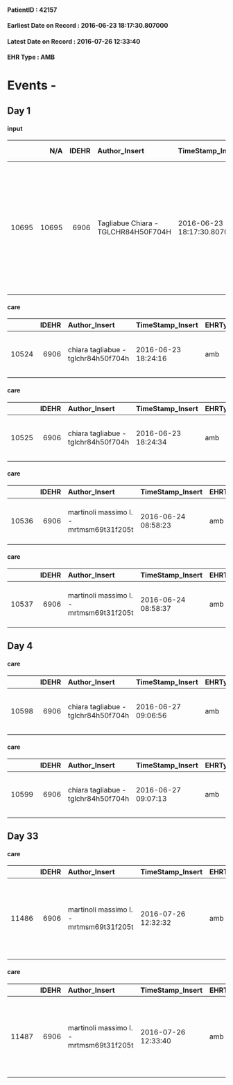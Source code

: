 
#### PatientID : 42157
#### Earliest Date on Record : 2016-06-23 18:17:30.807000
#### Latest Date on Record : 2016-07-26 12:33:40
#### EHR Type : AMB

# Events - 

## Day 1

#### input
|       |    N/A |   IDEHR | Author_Insert                       | TimeStamp_Insert           | EHRType   |   PatientID |   IDDigitalSignDocument | persone_vicine   |   Unnamed: 0_x.1 |   IDANAMNESI_SOCIALE | Patient   | FamigliaAltro   | Paziente_T   | FamigliaAltro_T   |   Non_Rilevabile_x.1 | Note_Non_Rilevabile_x.1   | opt_Problemi   | chk_contr_sintomi   | opt_paziente_a   | opt_famiglia_a   | opt_adeguatezza   | opt_paziente_solo   | ds_note_con                                                                                                                                               | opt_presente_assente   | Presenza_minori   | Caregiver_principale   | opt_capacita     | opt_necessario   | opt_presente   | opt_risorse_ec   | opt_paziente_psi   | opt_Ins_vol   | opt_esenzione   | opt_inv_civile   | Needs     | Domestic partnership                         | Fragility   | opt_disponibilita_f   | opt_indennita_acc   | opt_legge   | opt_famiglia_psi   | opt_disponibilit_paz   |
|------:|-------:|--------:|:------------------------------------|:---------------------------|:----------|------------:|------------------------:|:-----------------|-----------------:|---------------------:|:----------|:----------------|:-------------|:------------------|---------------------:|:--------------------------|:---------------|:--------------------|:-----------------|:-----------------|:------------------|:--------------------|:----------------------------------------------------------------------------------------------------------------------------------------------------------|:-----------------------|:------------------|:-----------------------|:-----------------|:-----------------|:---------------|:-----------------|:-------------------|:--------------|:----------------|:-----------------|:----------|:---------------------------------------------|:------------|:----------------------|:--------------------|:------------|:-------------------|:-----------------------|
| 10695 |  10695 |    6906 | Tagliabue Chiara - TGLCHR84H50F704H | 2016-06-23 18:17:30.807000 | AMB       |       42157 |                  404913 | N/A              |             3555 |                 2313 | Si#1      | Si#1            | Parziale#2   | Si#1              |                    0 | NR                        | Si#1           | controllo sintomi#0 | Indefinite#2     | Congruenti#1     | Da valutare#2     | No#0                | Vive con la moglie Gloria, attualmente in aspettativa dal lavoro, i tre figli: Marco di 27 aa, Alessio di 25 aa e Giulia di 22 aa, e la suocera di 90 aa. | Presente#1             | No#0              | wife                   | Incrementabile#1 | No#0             | No#0           | Adeguate#1       | No#0               | No#0          | No#0            | No#0             | Clinici#0 | Coniuge/Convivente#0;Figli#2;Altri parenti#3 | nessuna#0   | Da verificare#2       | No#0                | No#0        | No#0               | Da verificare#2        |

#### care
|       |   IDEHR | Author_Insert                       | TimeStamp_Insert    | EHRType   |   PatientID |   IDGESTIONE_AUSILI |   opt_annulla_consegna | ds_note_x                              | dt_Ric_consegna     | opt_ausilio                                     |
|------:|--------:|:------------------------------------|:--------------------|:----------|------------:|--------------------:|-----------------------:|:---------------------------------------|:--------------------|:------------------------------------------------|
| 10524 |    6906 | chiara tagliabue - tglchr84h50f704h | 2016-06-23 18:24:16 | amb       |       42157 |               10420 |                      0 | urgent, delivered within luned√¨ 27/06 | 2016-06-23 00:00:00 | electronic articulated bed with side rails # 14 |

#### care
|       |   IDEHR | Author_Insert                       | TimeStamp_Insert    | EHRType   |   PatientID |   IDGESTIONE_AUSILI |   opt_annulla_consegna | ds_note_x                              | dt_Ric_consegna     | opt_ausilio                             |
|------:|--------:|:------------------------------------|:--------------------|:----------|------------:|--------------------:|-----------------------:|:---------------------------------------|:--------------------|:----------------------------------------|
| 10525 |    6906 | chiara tagliabue - tglchr84h50f704h | 2016-06-23 18:24:34 | amb       |       42157 |               10421 |                      0 | urgent, delivered within luned√¨ 27/06 | 2016-06-23 00:00:00 | antid air mattress with compressor # 16 |

#### care
|       |   IDEHR | Author_Insert                           | TimeStamp_Insert    | EHRType   |   PatientID |   IDGESTIONE_AUSILI |   ds_ncons |   opt_annulla_consegna | ds_note_x                              | dt_Ric_consegna     | dt_ric_cons_forn    | opt_ausilio                             |
|------:|--------:|:----------------------------------------|:--------------------|:----------|------------:|--------------------:|-----------:|-----------------------:|:---------------------------------------|:--------------------|:--------------------|:----------------------------------------|
| 10536 |    6906 | martinoli massimo l. - mrtmsm69t31f205t | 2016-06-24 08:58:23 | amb       |       42157 |               10432 |      28110 |                      0 | urgent, delivered within luned√¨ 27/06 | 2016-06-23 00:00:00 | 2016-06-24 00:00:00 | antid air mattress with compressor # 16 |

#### care
|       |   IDEHR | Author_Insert                           | TimeStamp_Insert    | EHRType   |   PatientID |   IDGESTIONE_AUSILI |   ds_ncons |   opt_annulla_consegna | ds_note_x                              | dt_Ric_consegna     | dt_ric_cons_forn    | opt_ausilio                                     |
|------:|--------:|:----------------------------------------|:--------------------|:----------|------------:|--------------------:|-----------:|-----------------------:|:---------------------------------------|:--------------------|:--------------------|:------------------------------------------------|
| 10537 |    6906 | martinoli massimo l. - mrtmsm69t31f205t | 2016-06-24 08:58:37 | amb       |       42157 |               10433 |      28110 |                      0 | urgent, delivered within luned√¨ 27/06 | 2016-06-23 00:00:00 | 2016-06-24 00:00:00 | electronic articulated bed with side rails # 14 |


## Day 4

#### care
|       |   IDEHR | Author_Insert                       | TimeStamp_Insert    | EHRType   |   PatientID |   IDGESTIONE_AUSILI |   ds_ncons |   opt_annulla_consegna | ds_note_x                              | dt_Ric_consegna     | dt_ric_cons_forn    | opt_ausilio                             |
|------:|--------:|:------------------------------------|:--------------------|:----------|------------:|--------------------:|-----------:|-----------------------:|:---------------------------------------|:--------------------|:--------------------|:----------------------------------------|
| 10598 |    6906 | chiara tagliabue - tglchr84h50f704h | 2016-06-27 09:06:56 | amb       |       42157 |               10494 |      28110 |                      1 | urgent, delivered within luned√¨ 27/06 | 2016-06-23 00:00:00 | 2016-06-24 00:00:00 | antid air mattress with compressor # 16 |

#### care
|       |   IDEHR | Author_Insert                       | TimeStamp_Insert    | EHRType   |   PatientID |   IDGESTIONE_AUSILI |   ds_ncons |   opt_annulla_consegna | ds_note_x                              | dt_Ric_consegna     | dt_ric_cons_forn    | opt_ausilio                                     |
|------:|--------:|:------------------------------------|:--------------------|:----------|------------:|--------------------:|-----------:|-----------------------:|:---------------------------------------|:--------------------|:--------------------|:------------------------------------------------|
| 10599 |    6906 | chiara tagliabue - tglchr84h50f704h | 2016-06-27 09:07:13 | amb       |       42157 |               10495 |      28110 |                      1 | urgent, delivered within luned√¨ 27/06 | 2016-06-23 00:00:00 | 2016-06-24 00:00:00 | electronic articulated bed with side rails # 14 |


## Day 33

#### care
|       |   IDEHR | Author_Insert                           | TimeStamp_Insert    | EHRType   |   PatientID |   IDGESTIONE_AUSILI |   ds_ncons | dt_consegna         |   ds_nritiro | dt_ritiro           |   opt_annulla_consegna | ds_note_x                                                               | dt_Ric_consegna     | dt_ric_cons_forn    | dt_ric_ritiro       | dt_ric_ritiro_forn   | opt_ausilio                             |
|------:|--------:|:----------------------------------------|:--------------------|:----------|------------:|--------------------:|-----------:|:--------------------|-------------:|:--------------------|-----------------------:|:------------------------------------------------------------------------|:--------------------|:--------------------|:--------------------|:---------------------|:----------------------------------------|
| 11486 |    6906 | martinoli massimo l. - mrtmsm69t31f205t | 2016-07-26 12:32:32 | amb       |       42157 |               11384 |      28110 | 2016-06-24 00:00:00 |        28110 | 2016-06-24 00:00:00 |                      0 | urgent, delivered within luned√¨ 27/06. trip to empty why 'the deceased | 2016-06-23 00:00:00 | 2016-06-24 00:00:00 | 2016-06-24 00:00:00 | 2016-06-24 00:00:00  | antid air mattress with compressor # 16 |

#### care
|       |   IDEHR | Author_Insert                           | TimeStamp_Insert    | EHRType   |   PatientID |   IDGESTIONE_AUSILI |   ds_ncons | dt_consegna         |   ds_nritiro | dt_ritiro           |   opt_annulla_consegna | ds_note_x                                                                | dt_Ric_consegna     | dt_ric_cons_forn    | dt_ric_ritiro       | dt_ric_ritiro_forn   | opt_ausilio                                     |
|------:|--------:|:----------------------------------------|:--------------------|:----------|------------:|--------------------:|-----------:|:--------------------|-------------:|:--------------------|-----------------------:|:-------------------------------------------------------------------------|:--------------------|:--------------------|:--------------------|:---------------------|:------------------------------------------------|
| 11487 |    6906 | martinoli massimo l. - mrtmsm69t31f205t | 2016-07-26 12:33:40 | amb       |       42157 |               11385 |      28110 | 2016-06-24 00:00:00 |        28110 | 2016-06-24 00:00:00 |                      0 | urgent, delivered within luned√¨ 27 / 06.viaggio empty why 'the deceased | 2016-06-23 00:00:00 | 2016-06-24 00:00:00 | 2016-06-24 00:00:00 | 2016-06-24 00:00:00  | electronic articulated bed with side rails # 14 |


